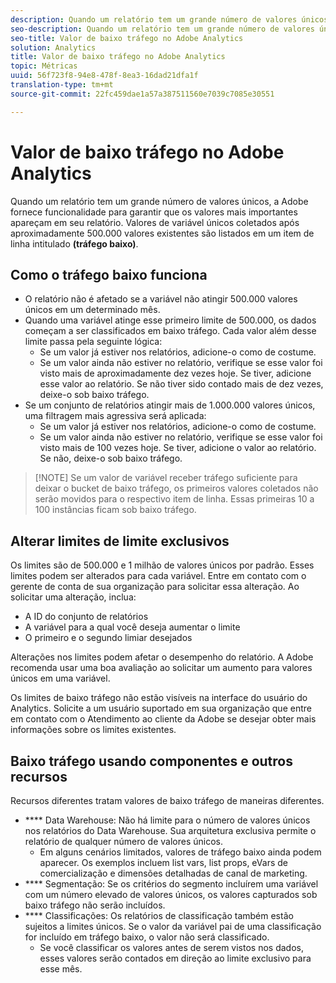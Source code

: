 ```yaml
---
description: Quando um relatório tem um grande número de valores únicos, a Adobe fornece funcionalidade para garantir que os valores mais importantes apareçam em seu relatório.
seo-description: Quando um relatório tem um grande número de valores únicos, a Adobe fornece funcionalidade para garantir que os valores mais importantes apareçam em seu relatório.
seo-title: Valor de baixo tráfego no Adobe Analytics
solution: Analytics
title: Valor de baixo tráfego no Adobe Analytics
topic: Métricas
uuid: 56f723f8-94e8-478f-8ea3-16dad21dfa1f
translation-type: tm+mt
source-git-commit: 22fc459dae1a57a387511560e7039c7085e30551

---
```



# Valor de baixo tráfego no Adobe Analytics

Quando um relatório tem um grande número de valores únicos, a Adobe fornece funcionalidade para garantir que os valores mais importantes apareçam em seu relatório. Valores de variável únicos coletados após aproximadamente 500.000 valores existentes são listados em um item de linha intitulado **(tráfego baixo)**.

## Como o tráfego baixo funciona

* O relatório não é afetado se a variável não atingir 500.000 valores únicos em um determinado mês.
* Quando uma variável atinge esse primeiro limite de 500.000, os dados começam a ser classificados em baixo tráfego. Cada valor além desse limite passa pela seguinte lógica:
   * Se um valor já estiver nos relatórios, adicione-o como de costume.
   * Se um valor ainda não estiver no relatório, verifique se esse valor foi visto mais de aproximadamente dez vezes hoje. Se tiver, adicione esse valor ao relatório. Se não tiver sido contado mais de dez vezes, deixe-o sob baixo tráfego.
* Se um conjunto de relatórios atingir mais de 1.000.000 valores únicos, uma filtragem mais agressiva será aplicada:
   * Se um valor já estiver nos relatórios, adicione-o como de costume.
   * Se um valor ainda não estiver no relatório, verifique se esse valor foi visto mais de 100 vezes hoje. Se tiver, adicione o valor ao relatório. Se não, deixe-o sob baixo tráfego.

> [!NOTE] Se um valor de variável receber tráfego suficiente para deixar o bucket de baixo tráfego, os primeiros valores coletados não serão movidos para o respectivo item de linha. Essas primeiras 10 a 100 instâncias ficam sob baixo tráfego.

## Alterar limites de limite exclusivos

Os limites são de 500.000 e 1 milhão de valores únicos por padrão. Esses limites podem ser alterados para cada variável. Entre em contato com o gerente de conta de sua organização para solicitar essa alteração. Ao solicitar uma alteração, inclua:

* A ID do conjunto de relatórios
* A variável para a qual você deseja aumentar o limite
* O primeiro e o segundo limiar desejados

Alterações nos limites podem afetar o desempenho do relatório. A Adobe recomenda usar uma boa avaliação ao solicitar um aumento para valores únicos em uma variável.

Os limites de baixo tráfego não estão visíveis na interface do usuário do Analytics. Solicite a um usuário suportado em sua organização que entre em contato com o Atendimento ao cliente da Adobe se desejar obter mais informações sobre os limites existentes.

## Baixo tráfego usando componentes e outros recursos

Recursos diferentes tratam valores de baixo tráfego de maneiras diferentes.

* **** Data Warehouse: Não há limite para o número de valores únicos nos relatórios do Data Warehouse. Sua arquitetura exclusiva permite o relatório de qualquer número de valores únicos.
   * Em alguns cenários limitados, valores de tráfego baixo ainda podem aparecer. Os exemplos incluem list vars, list props, eVars de comercialização e dimensões detalhadas de canal de marketing.
* **** Segmentação: Se os critérios do segmento incluírem uma variável com um número elevado de valores únicos, os valores capturados sob baixo tráfego não serão incluídos.
* **** Classificações: Os relatórios de classificação também estão sujeitos a limites únicos. Se o valor da variável pai de uma classificação for incluído em tráfego baixo, o valor não será classificado.
   * Se você classificar os valores antes de serem vistos nos dados, esses valores serão contados em direção ao limite exclusivo para esse mês.
